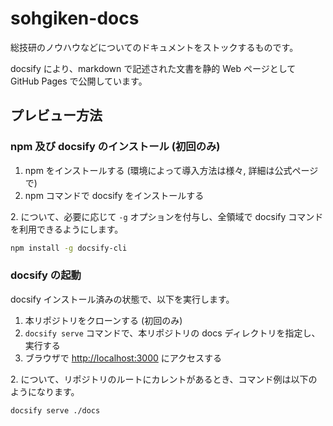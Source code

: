 # sohgiken-docs

総技研のノウハウなどについてのドキュメントをストックするものです。

docsify により、markdown で記述された文書を静的 Web ページとして GitHub Pages で公開しています。

## プレビュー方法

### npm 及び docsify のインストール (初回のみ)

1. npm をインストールする (環境によって導入方法は様々, 詳細は公式ページで)
2. npm コマンドで docsify をインストールする

2\. について、必要に応じて `-g` オプションを付与し、全領域で docsify コマンドを利用できるようにします。

```sh
npm install -g docsify-cli
```

### docsify の起動

docsify インストール済みの状態で、以下を実行します。

1. 本リポジトリをクローンする (初回のみ)
2. `docsify serve` コマンドで、本リポジトリの docs ディレクトリを指定し、実行する
3. ブラウザで <http://localhost:3000> にアクセスする

2\. について、リポジトリのルートにカレントがあるとき、コマンド例は以下のようになります。

```sh
docsify serve ./docs
```
